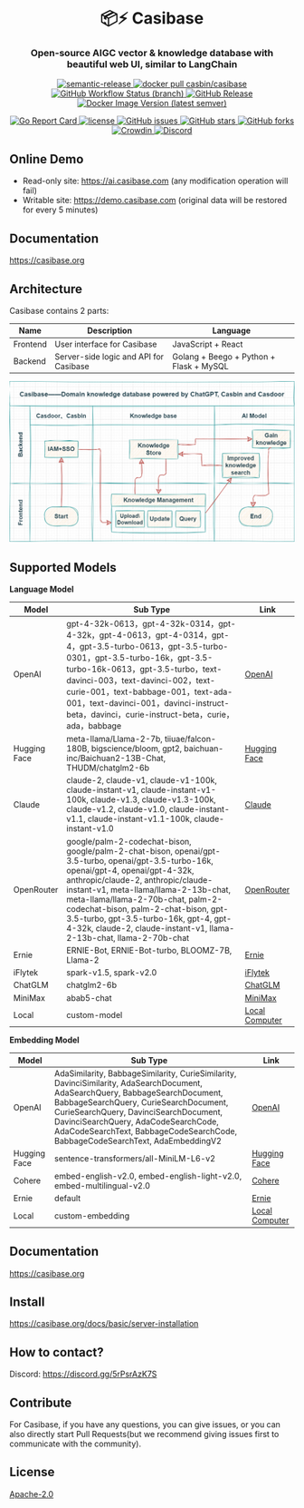 <h1 align="center" style="border-bottom: none;">📦⚡️ Casibase</h1>
<h3 align="center">Open-source AIGC vector & knowledge database with beautiful web UI, similar to LangChain</h3>
<p align="center">
  <a href="#badge">
    <img alt="semantic-release" src="https://img.shields.io/badge/%20%20%F0%9F%93%A6%F0%9F%9A%80-semantic--release-e10079.svg">
  </a>
  <a href="https://hub.docker.com/r/casbin/casibase">
    <img alt="docker pull casbin/casibase" src="https://img.shields.io/docker/pulls/casbin/casibase.svg">
  </a>
  <a href="https://github.com/casibase/casibase/actions/workflows/build.yml">
    <img alt="GitHub Workflow Status (branch)" src="https://github.com/casibase/casibase/workflows/Build/badge.svg?style=flat-square">
  </a>
  <a href="https://github.com/casibase/casibase/releases/latest">
    <img alt="GitHub Release" src="https://img.shields.io/github/v/release/casibase/casibase.svg">
  </a>
  <a href="https://hub.docker.com/repository/docker/casbin/casibase">
    <img alt="Docker Image Version (latest semver)" src="https://img.shields.io/badge/Docker%20Hub-latest-brightgreen">
  </a>
<!-- waiting for changing -->
<!-- <a href="https://hub.docker.com/r/casbin/casibase"> -->
<!-- <a href="https://github.com/casibase/casibase/actions/workflows/build.yml"> -->
<!-- <a href="https://github.com/casibase/casibase/releases/latest"> -->
<!-- <a href="https://hub.docker.com/repository/docker/casbin/casibase"> -->
</p>

<p align="center">
  <a href="https://goreportcard.com/report/github.com/casibase/casibase">
    <img alt="Go Report Card" src="https://goreportcard.com/badge/github.com/casibase/casibase?style=flat-square">
  </a>
  <a href="https://github.com/casibase/casibase/blob/master/LICENSE">
    <img src="https://img.shields.io/github/license/casibase/casibase?style=flat-square" alt="license">
  </a>
  <a href="https://github.com/casibase/casibase/issues">
    <img alt="GitHub issues" src="https://img.shields.io/github/issues/casibase/casibase?style=flat-square">
  </a>
  <a href="#">
    <img alt="GitHub stars" src="https://img.shields.io/github/stars/casibase/casibase?style=flat-square">
  </a>
  <a href="https://github.com/casibase/casibase/network">
    <img alt="GitHub forks" src="https://img.shields.io/github/forks/casibase/casibase?style=flat-square">
  </a>
  <a href="https://crowdin.com/project/casibase">
    <img alt="Crowdin" src="https://badges.crowdin.net/casibase/localized.svg">
  </a>
  <a href="https://discord.gg/devUNrWXrh">
    <img alt="Discord" src="https://img.shields.io/discord/1022748306096537660?logo=discord&label=discord&color=5865F2">
  </a>
</p>

## Online Demo

- Read-only site: https://ai.casibase.com (any modification operation will fail)
- Writable site: https://demo.casibase.com (original data will be restored for every 5 minutes)

## Documentation

https://casibase.org

## Architecture

Casibase contains 2 parts:

| **Name**       | **Description**                                   | **Language**                            |
|----------------|---------------------------------------------------|-----------------------------------------|
| Frontend       | User interface for Casibase                       | JavaScript + React                      |
| Backend        | Server-side logic and API for Casibase            | Golang + Beego + Python + Flask + MySQL |

![0-Architecture-casibase](assets/0-Architecture-casibase.png)

## Supported Models

**Language Model**

| Model        | Sub Type                                                                                                                                                                                                                                                                                                                                                                                                         | Link                                    |
|--------------|------------------------------------------------------------------------------------------------------------------------------------------------------------------------------------------------------------------------------------------------------------------------------------------------------------------------------------------------------------------------------------------------------------------|-----------------------------------------|
| OpenAI       | gpt-4-32k-0613，gpt-4-32k-0314，gpt-4-32k，gpt-4-0613，gpt-4-0314，gpt-4，gpt-3.5-turbo-0613，gpt-3.5-turbo-0301，gpt-3.5-turbo-16k，gpt-3.5-turbo-16k-0613，gpt-3.5-turbo，text-davinci-003，text-davinci-002，text-curie-001，text-babbage-001，text-ada-001，text-davinci-001，davinci-instruct-beta，davinci，curie-instruct-beta，curie，ada，babbage                                                                             | [OpenAI](https://chat.openai.com/)      |
| Hugging Face | meta-llama/Llama-2-7b, tiiuae/falcon-180B, bigscience/bloom, gpt2, baichuan-inc/Baichuan2-13B-Chat, THUDM/chatglm2-6b                                                                                                                                                                                                                                                                                            | [Hugging Face](https://huggingface.co/) |
| Claude       | claude-2, claude-v1, claude-v1-100k, claude-instant-v1, claude-instant-v1-100k, claude-v1.3, claude-v1.3-100k, claude-v1.2, claude-v1.0, claude-instant-v1.1, claude-instant-v1.1-100k, claude-instant-v1.0                                                                                                                                                                                                      | [Claude](https://claude.ai/chats)       |
| OpenRouter   | google/palm-2-codechat-bison, google/palm-2-chat-bison, openai/gpt-3.5-turbo, openai/gpt-3.5-turbo-16k, openai/gpt-4, openai/gpt-4-32k, anthropic/claude-2, anthropic/claude-instant-v1, meta-llama/llama-2-13b-chat, meta-llama/llama-2-70b-chat, palm-2-codechat-bison, palm-2-chat-bison, gpt-3.5-turbo, gpt-3.5-turbo-16k, gpt-4, gpt-4-32k, claude-2, claude-instant-v1, llama-2-13b-chat, llama-2-70b-chat | [OpenRouter](https://openrouter.ai/)    |
| Ernie        | ERNIE-Bot, ERNIE-Bot-turbo, BLOOMZ-7B, Llama-2                                                                                                                                                                                                                                                                                                                                                                   | [Ernie](https://yiyan.baidu.com/)       |
| iFlytek      | spark-v1.5, spark-v2.0                                                                                                                                                                                                                                                                                                                                                                                           | [iFlytek](https://xinghuo.xfyun.cn/)    |
| ChatGLM      | chatglm2-6b                                                                                                                                                                                                                                                                                                                                                                                                      | [ChatGLM](https://chatglm.cn/)          |
| MiniMax      | abab5-chat                                                                                                                                                                                                                                                                                                                                                                                                       | [MiniMax](https://api.minimax.chat/)    |
| Local        | custom-model                                                                                                                                                                                                                                                                                                                                                                                                     | [Local Computer](#)                     |

**Embedding Model**

| Model        | Sub Type                                                                                                                                                                                                                                                                                                                                 | Link                                    |
|--------------|------------------------------------------------------------------------------------------------------------------------------------------------------------------------------------------------------------------------------------------------------------------------------------------------------------------------------------------|-----------------------------------------|
| OpenAI       | AdaSimilarity, BabbageSimilarity, CurieSimilarity, DavinciSimilarity, AdaSearchDocument, AdaSearchQuery, BabbageSearchDocument, BabbageSearchQuery, CurieSearchDocument, CurieSearchQuery, DavinciSearchDocument, DavinciSearchQuery, AdaCodeSearchCode, AdaCodeSearchText, BabbageCodeSearchCode, BabbageCodeSearchText, AdaEmbeddingV2 | [OpenAI](https://chat.openai.com/)      |
| Hugging Face | sentence-transformers/all-MiniLM-L6-v2                                                                                                                                                                                                                                                                                                   | [Hugging Face](https://huggingface.co/) |
| Cohere       | embed-english-v2.0, embed-english-light-v2.0, embed-multilingual-v2.0                                                                                                                                                                                                                                                                    | [Cohere](https://cohere.com/)           |
| Ernie        | default                                                                                                                                                                                                                                                                                                                                  | [Ernie](https://yiyan.baidu.com/)       |
| Local        | custom-embedding                                                                                                                                                                                                                                                                                                                         | [Local Computer](#)                     |

## Documentation

<https://casibase.org>

## Install

<https://casibase.org/docs/basic/server-installation>

## How to contact?

Discord: <https://discord.gg/5rPsrAzK7S>

## Contribute

For Casibase, if you have any questions, you can give issues, or you can also directly start Pull Requests(but we recommend giving issues first to communicate with the community).

## License

[Apache-2.0](https://github.com/casibase/casibase/blob/master/LICENSE)
